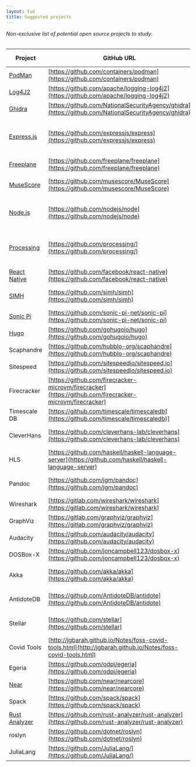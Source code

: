 ```yaml
---
layout: tud
title: Suggested projects
---
```


_Non-exclusive list of potential open source projects to study._
<br/>
<br/>

| Project | GitHub URL | Remarks | Proposed by |
|--|--|--|--|
| [PodMan](https://podman.io/) | [https://github.com/containers/podman](https://github.com/containers/podman) | | Arie van Deursen
| [Log4J2](https://logging.apache.org/log4j/2.x/) | [https://github.com/apache/logging-log4j2](https://github.com/apache/logging-log4j2) | Security, performance | Arie van Deursen
| [Ghidra](https://www.nsa.gov/ghidra) | [https://github.com/NationalSecurityAgency/ghidra](https://github.com/NationalSecurityAgency/ghidra) | Security, decompilation | Arie van Deursen
| [Express.js](https://expressjs.com/) | [https://github.com/expressjs/express](https://github.com/expressjs/express) | Back-end web application framework for Node.js | Diomidis Spinellis
| [Freeplane](https://www.freeplane.org/) | [https://github.com/freeplane/freeplane](https://github.com/freeplane/freeplane) | Mind map editor | Diomidis Spinellis
| [MuseScore](https://musescore.org/en) | [https://github.com/musescore/MuseScore](https://github.com/musescore/MuseScore) | Music composition and notation | Diomidis Spinellis
| [Node.js](https://nodejs.org/) | [https://github.com/nodejs/node](https://github.com/nodejs/node) | Back-end JavaScript runtime environment | Diomidis Spinellis
| [Processing](https://processing.org/) | [https://github.com/processing/](https://github.com/processing/) | Programming language geared toward visual arts | Diomidis Spinellis
| [React Native](https://reactnative.dev/) | [https://github.com/facebook/react-native](https://github.com/facebook/react-native) | UI software framework | Diomidis Spinellis
| [SIMH](http://simh.trailing-edge.com/) | [https://github.com/simh/simh](https://github.com/simh/simh) | Portable multi-system emulator | Diomidis Spinellis
| [Sonic Pi](https://sonic-pi.net/) | [https://github.com/sonic-pi-net/sonic-pi](https://github.com/sonic-pi-net/sonic-pi) | Live (music) coding | Diomidis Spinellis
| [Hugo](https://gohugo.io) | [https://github.com/gohugoio/hugo](https://github.com/gohugoio/hugo) | Variability | Xavier Devroey
| Scaphandre | [https://github.com/hubblo-org/scaphandre](https://github.com/hubblo-org/scaphandre) | Energy | Luís Cruz
| Sitespeed | [https://github.com/sitespeedio/sitespeed.io](https://github.com/sitespeedio/sitespeed.io) | | Luís Cruz
| Firecracker | [https://github.com/firecracker-microvm/firecracker](https://github.com/firecracker-microvm/firecracker) | | Luís Cruz | 
| Timescale DB | [https://github.com/timescale/timescaledb](https://github.com/timescale/timescaledb)] | | Luís Cruz
| CleverHans |  [https://github.com/cleverhans-lab/cleverhans](https://github.com/cleverhans-lab/cleverhans) | Adversarial Attacks on NNs | Leonhard Applis
| HLS | [https://github.com/haskell/haskell-language-server](https://github.com/haskell/haskell-language-server) |  Haskell IDE | Leonhard Applis
| Pandoc | [https://github.com/jgm/pandoc](https://github.com/jgm/pandoc) | Haskell document converter | Leonhard Applis
| Wireshark | [https://gitlab.com/wireshark/wireshark](https://gitlab.com/wireshark/wireshark) | | Diomidis Spinellis
| GraphViz | [https://gitlab.com/graphviz/graphviz](https://gitlab.com/graphviz/graphviz) | | Diomidis Spinellis
| Audacity | [https://github.com/audacity/audacity](https://github.com/audacity/audacity) | Audio Editor | Diomidis Spinellis
| DOSBox-X | [https://github.com/joncampbell123/dosbox-x](https://github.com/joncampbell123/dosbox-x) | | Diomidis Spinellis
| Akka | [https://github.com/akka/akka](https://github.com/akka/akka) | Distribution | Burcu Kulahcioglu Ozkan
| AntidoteDB | [https://github.com/AntidoteDB/antidote](https://github.com/AntidoteDB/antidote) | Distribution | Burcu Kulahcioglu Ozkan
| Stellar | [https://github.com/stellar](https://github.com/stellar) | Distribution | Burcu Kulahcioglu Ozkan
| Covid Tools | [http://jgbarah.github.io/Notes/foss-covid-tools.html](http://jgbarah.github.io/Notes/foss-covid-tools.html) | Find your favorite | Arie van Deursen
| Egeria | [https://github.com/odpi/egeria](https://github.com/odpi/egeria) | ING | Arie van Deursen
| [Near](https://near.org) | [https://github.com/near/nearcore](https://github.com/near/nearcore) | Smart contracts | Arie van Deursen |
| Spack | [https://github.com/spack/spack](https://github.com/spack/spack) | Dependency management | Arie van Deursen |
| [Rust Analyzer](https://rust-analyzer.github.io) | [https://github.com/rust-analyzer/rust-analyzer](https://github.com/rust-analyzer/rust-analyzer) | Program analysis | Arie van Deursen
| roslyn | [https://github.com/dotnet/roslyn](https://github.com/dotnet/roslyn) | Program analysis | Arie van Deursen
| JuliaLang | [https://github.com/JuliaLang/](https://github.com/JuliaLang/) | | Arie van Deursen |

